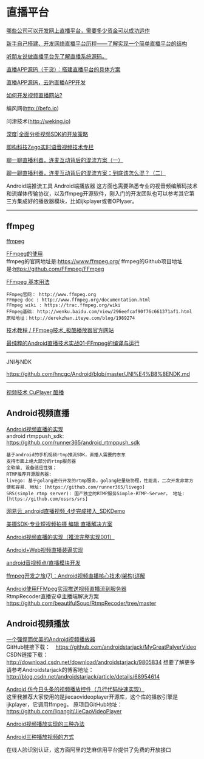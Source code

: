 直播平台
===

[哪些公司可以开发网上直播平台，需要多少资金可以成功运作](https://zhidao.baidu.com/question/371711224450197924.html)  

[新手自己搭建、开发网络直播平台历程——了解实现一个简单直播平台的结构](http://blog.csdn.net/u013244543/article/details/78363044)  

[听朋友说做直播平台先了解直播系统源码。](http://blog.csdn.net/qq2734887823/article/details/78789984)  

[直播APP源码（干货）：搭建直播平台的具体方案](http://blog.csdn.net/yubaoyu/article/details/71516111)  

[直播APP源码，云豹直播APP开发](https://download.csdn.net/download/yunbaozhibosong/9884748)  

[如何开发视频直播网站?](https://www.zhihu.com/question/20592624)  

编风网(http://befo.io)

问津技术(http://weking.io)

[深度|全面分析视频SDK的开放策略](https://zhuanlan.zhihu.com/p/30099055)  

[即构科技Zego实时语音视频技术专栏](https://zhuanlan.zhihu.com/c_117670848)  

[聊一聊直播利器，连麦互动背后的混流方案（一）](https://zhuanlan.zhihu.com/p/33166900)  

[聊一聊直播利器，连麦互动背后的混流方案：到底该怎么混？（二）](https://zhuanlan.zhihu.com/p/33177228)  

Android端推流工具
Android端播放器
这方面也需要熟悉专业的视音频编解码技术和流媒体传输协议，以及ffmpeg开源软件，刚入门的开发团队也可以参考其它第三方集成好的播放器模块，比如ijkplayer或者OPlyaer。

------

ffmpeg
---

[ffmpeg](https://baike.baidu.com/item/ffmpeg/2665727?fr=aladdin)  

[FFmpeg的使用](https://www.jianshu.com/p/7ed3be01228b)  
ffmpeg的官网地址是:https://www.ffmpeg.org/
ffmpeg的Github项目地址是:https://github.com/FFmpeg/FFmpeg

[FFmpeg 基本用法](http://blog.csdn.net/danielpei1222/article/details/61916435)  
```
FFmpeg官网： http://www.ffmpeg.org  
FFmpeg doc : http://www.ffmpeg.org/documentation.html  
FFmpeg wiki : https://trac.ffmpeg.org/wiki  
FFmpeg基础: http://wenku.baidu.com/view/296eefcaf90f76c661371af1.html  
原帖地址：http://derekzhan.iteye.com/blog/1989274  
```

[技术教程 / FFmpeg技术_极酷播放器官方网站](http://www.cuplayer.com/player/PlayerCode/FFmpeg/)  

[最纯粹的Android直播技术实战01-FFmpeg的编译与运行](https://segmentfault.com/a/1190000008413814)  

-----
JNI与NDK

https://github.com/hncgc/Android/blob/master/JNI%E4%B8%8ENDK.md

------

[视频技术 CuPlayer 酷播](http://www.cuplayer.com/player/PlayerCode/)  

Android视频直播
---

[Android视频直播的实现](http://blog.csdn.net/huaxun66/article/details/53427771)  
android rtmppush_sdk: https://github.com/runner365/android_rtmppush_sdk
```
基于android的手机视频rtmp推流SDK，直播人需要的东东
支持市面上绝大部分的rtmp服务器
全软编, 设备适应性强；
RTMP推荐开源服务器:
livego: 基于golang进行开发的rtmp服务，golang轻量级协程，性能高，二次开发非常方便和容易. 地址: [https://github.com/runner365/livego]
SRS(simple rtmp server): 国产独立的RTMP服务Simple-RTMP-Server， 地址: [https://github.com/ossrs/srs] 
```

[网易云_android直播视频_4步完成接入_SDKDemo](https://netease.im/vod?from=bdjjspy_838814)  

[美摄SDK-专业短视频拍摄 编辑 直播解决方案](https://www.meishesdk.com/)

[Android视频直播的实现（推流完整实现001）](http://blog.csdn.net/stn_lcd/article/details/56012437)  

[Android+Web视频直播装逼实现](http://blog.csdn.net/qunqun422/article/details/53004737)  

[android音视频点/直播模块开发](https://www.jianshu.com/p/8436c7353296)  

[ffmpeg开发之旅(7)：Android视频直播核心技术(架构)详解](https://www.2cto.com/kf/201708/667730.html)  

[Android使用FFMpeg实现推送视频直播流到服务器](https://www.cnblogs.com/android-blogs/p/5816912.html)  
RtmpRecoder直播安卓主播端解决方案  https://github.com/beautifulSoup/RtmpRecoder/tree/master




Android视频播放
---

[一个强悍而优美的Android视频播放器](http://blog.csdn.net/androidstarjack/article/details/69526279)  
GitHub链接下载： https://github.com/androidstarjack/MyGreatPalyerVideo
CSDN链接下载： http://download.csdn.net/download/androidstarjack/9805834
想要了解更多请参考Androidstarjack的博客地址： http://blog.csdn.net/androidstarjack/article/details/68954614

[Android 仿今日头条的视频播放控件（几行代码快速实现）](https://www.jianshu.com/p/34d378bffb00)  
这里我推荐大家使用的是jiecaovideoplayer开源库，这个库的播放引擎是ijkplayer，它调用ffmpeg， 
原项目GitHub地址：https://github.com/lipangit/JieCaoVideoPlayer

[Android视频播放实现的三种办法](http://blog.csdn.net/wozuihaole/article/details/60867076)  

[Android三种播放视频的方式](http://blog.csdn.net/yzzky/article/details/49340613)  






在线人脸识别认证，这方面阿里的芝麻信用平台提供了免费的开放接口

